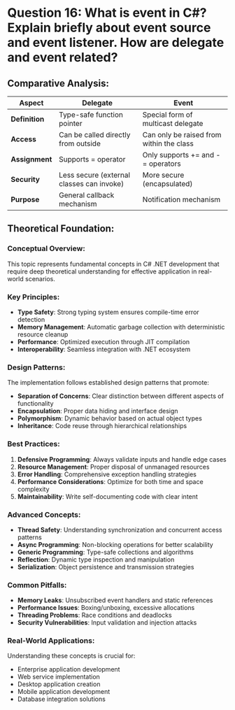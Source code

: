﻿# Question 16: What is event in C#? Explain briefly about event source and event listener. How are delegate and event related?

## Comparative Analysis:

| Aspect | Delegate | Event |
|--------|----------|-------|
| **Definition** | Type-safe function pointer | Special form of multicast delegate |
| **Access** | Can be called directly from outside | Can only be raised from within the class |
| **Assignment** | Supports = operator | Only supports += and -= operators |
| **Security** | Less secure (external classes can invoke) | More secure (encapsulated) |
| **Purpose** | General callback mechanism | Notification mechanism |

## Theoretical Foundation:

### Conceptual Overview:
This topic represents fundamental concepts in C# .NET development that require deep theoretical understanding for effective application in real-world scenarios.

### Key Principles:
- **Type Safety**: Strong typing system ensures compile-time error detection
- **Memory Management**: Automatic garbage collection with deterministic resource cleanup
- **Performance**: Optimized execution through JIT compilation
- **Interoperability**: Seamless integration with .NET ecosystem

### Design Patterns:
The implementation follows established design patterns that promote:
- **Separation of Concerns**: Clear distinction between different aspects of functionality
- **Encapsulation**: Proper data hiding and interface design
- **Polymorphism**: Dynamic behavior based on actual object types
- **Inheritance**: Code reuse through hierarchical relationships

### Best Practices:
1. **Defensive Programming**: Always validate inputs and handle edge cases
2. **Resource Management**: Proper disposal of unmanaged resources
3. **Error Handling**: Comprehensive exception handling strategies
4. **Performance Considerations**: Optimize for both time and space complexity
5. **Maintainability**: Write self-documenting code with clear intent

### Advanced Concepts:
- **Thread Safety**: Understanding synchronization and concurrent access patterns
- **Async Programming**: Non-blocking operations for better scalability
- **Generic Programming**: Type-safe collections and algorithms
- **Reflection**: Dynamic type inspection and manipulation
- **Serialization**: Object persistence and transmission strategies

### Common Pitfalls:
- **Memory Leaks**: Unsubscribed event handlers and static references
- **Performance Issues**: Boxing/unboxing, excessive allocations
- **Threading Problems**: Race conditions and deadlocks
- **Security Vulnerabilities**: Input validation and injection attacks

### Real-World Applications:
Understanding these concepts is crucial for:
- Enterprise application development
- Web service implementation
- Desktop application creation
- Mobile application development
- Database integration solutions
